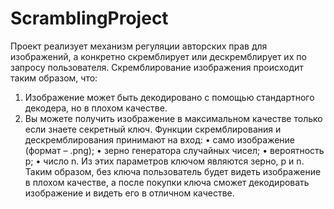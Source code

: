 # ScramblingProject
  Проект реализует механизм регуляции авторских прав для изображений, а конкретно скремблирует или дескремблирует их по запросу пользователя.
  Скремблирование изображения происходит таким образом, что:
1. Изображение может быть декодировано с помощью стандартного декодера, но в плохом качестве.
2. Вы можете получить изображение в максимальном качестве только если знаете секретный ключ.
   Функции скремблирования и дескремблирования принимают на вход:
• само изображение (формат – .png);
• зерно генератора случайных чисел;
• вероятность p;
• число n.
  Из этих параметров ключом являются зерно, p и n. Таким образом, без ключа
пользователь будет видеть изображение в плохом качестве, а после покупки
ключа сможет декодировать изображение и видеть его в отличном качестве.
